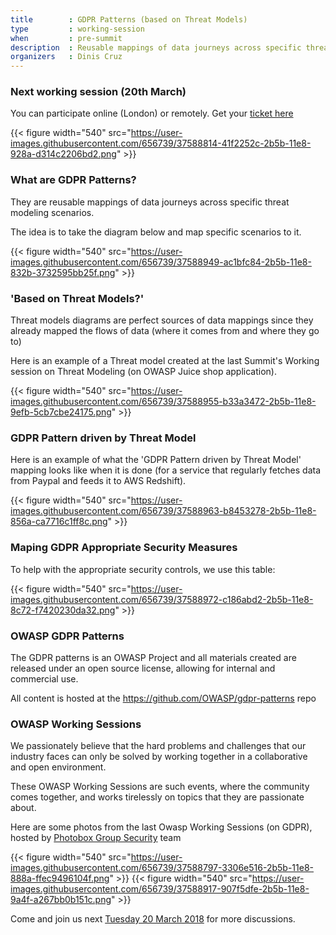 ```yaml
---
title        : GDPR Patterns (based on Threat Models)
type         : working-session
when         : pre-summit
description  : Reusable mappings of data journeys across specific threat modeling scenarios.
organizers   : Dinis Cruz
---
```


### Next working session (20th March)

You can participate online (London) or remotely. Get your [ticket here](https://www.eventbrite.com/e/owasp-working-session-tickets-42421937156)

{{< figure  width="540" src="https://user-images.githubusercontent.com/656739/37588814-41f2252c-2b5b-11e8-928a-d314c2206bd2.png" >}}

### What are GDPR Patterns?

They are reusable mappings of data journeys across specific threat modeling scenarios.

The idea is to take the diagram below and map specific scenarios to it.

{{< figure  width="540" src="https://user-images.githubusercontent.com/656739/37588949-ac1bfc84-2b5b-11e8-832b-3732595bb25f.png" >}}


### 'Based on Threat Models?'

Threat models diagrams are perfect sources of data mappings since they already mapped the flows of data (where it comes from and where they go to)

Here is an example of a Threat model created at the last Summit's Working session on Threat Modeling (on OWASP Juice shop application).

{{< figure  width="540" src="https://user-images.githubusercontent.com/656739/37588955-b33a3472-2b5b-11e8-9efb-5cb7cbe24175.png" >}}


### GDPR Pattern driven by Threat Model

Here is an example of what the 'GDPR Pattern driven by Threat Model' mapping looks like when it is done (for a service that regularly fetches data from Paypal and feeds it to AWS Redshift).

{{< figure  width="540" src="https://user-images.githubusercontent.com/656739/37588963-b8453278-2b5b-11e8-856a-ca7716c1ff8c.png" >}}

### Maping GDPR Appropriate Security Measures

To help with the appropriate security controls, we use this table:

{{< figure  width="540" src="https://user-images.githubusercontent.com/656739/37588972-c186abd2-2b5b-11e8-8c72-f7420230da32.png" >}}


### OWASP GDPR Patterns

The GDPR patterns is an OWASP Project and all materials created are released under an open source license, allowing for internal and commercial use.

All content is hosted at the https://github.com/OWASP/gdpr-patterns repo


### OWASP Working Sessions

We passionately believe that the hard problems and challenges that our industry faces can only
be solved by working together in a collaborative and open environment.

These OWASP Working Sessions are such events, where the community comes together, and works tirelessly on topics that they are passionate about.

Here are some photos from the last Owasp Working Sessions (on GDPR), hosted by [Photobox Group Security](https://pbx-group-security.com) team


{{< figure  width="540" src="https://user-images.githubusercontent.com/656739/37588797-3306e516-2b5b-11e8-888a-ffec9496104f.png" >}}
{{< figure  width="540" src="https://user-images.githubusercontent.com/656739/37588917-907f5dfe-2b5b-11e8-9a4f-a267bb0b151c.png" >}}


Come and join us next [Tuesday 20 March 2018](https://www.eventbrite.com/e/owasp-working-session-tickets-42421937156) for more discussions.
